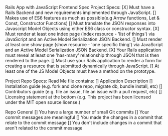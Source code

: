 Rails App with JavaScript Frontend Spec
Project Specs:
[X] Must have a Rails Backend and new requirements implemented through JavaScript.
[] Makes use of ES6 features as much as possible(e.g Arrow functions, Let & Const, Constructor Functions)
[] Must translate the JSON responses into Javascript Model Objects using either ES6 class or constructor syntax.
[X] Must render at least one index page (index resource - 'list of things') via JavaScript and an Active Model Serialization JSON Backend.
[] Must render at least one show page (show resource - 'one specific thing') via JavaScript and an Active Model Serialization JSON Backend.
[X] Your Rails application must reveal at least one 'has-many' relationship through JSON that is then rendered to the page.
[] Must use your Rails application to render a form for creating a resource that is submitted dynamically through JavaScript.
[] At least one of the JS Model Objects must have a method on the prototype.


Project Repo Specs:
Read Me file contains:
[] Application Description
[] Installation guide (e.g. fork and clone repo, migrate db, bundle install, etc)
[] Contributors guide (e.g. file an issue, file an issue with a pull request, etc)
[] Licensing statement at the bottom (e.g. This project has been licensed under the MIT open source license.)

Repo General
[] You have a large number of small Git commits
[] Your commit messages are meaningful
[] You made the changes in a commit that relate to the commit message
[] You don't include changes in a commit that aren't related to the commit message
